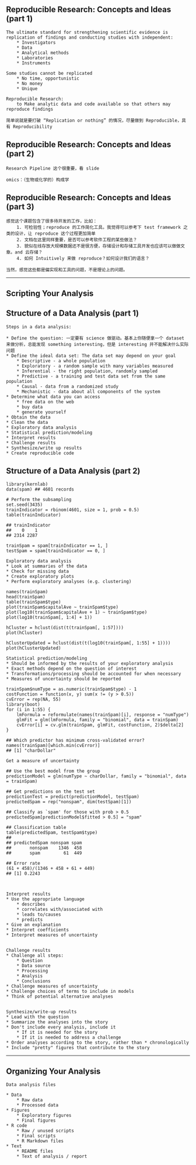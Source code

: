 ## Reproducible Research: Concepts and Ideas (part 1)
	
	The ultimate standard for strengthening scientific evidence is replication of findings and conducting studies with independent: 
		* Investigators
		* Data 
		* Analytical methods 
		* Laboratories 
		* Instruments
	
	Some studies cannot	be replicated	
		* No time, opportunistic
		* No money
		* Unique
		
	Reproducible Research: 
		to Make analytic data and code available so that others may	reproduce findings
	
	简单说就是要打破 “Replication or nothing” 的情况，尽量做到 Reproducible，具有 Reproducibility
	
## Reproducible Research: Concepts and Ideas (part 2)

	Research Pipeline 这个很重要，看 slide
	
	omics：（生物或化学的）构成学
	
## Reproducible Research: Concepts and Ideas (part 3)

	感觉这个课题包含了很多待开发的工作，比如：
		1. 可检验性；reproduce 的工作简化工具。我觉得可以参考下 test framework 之类的设计，让 reproduce 这个过程更加简单
		2. 文档在这里同样重要，是否可以参考软件工程的某些做法？
		3. 貌似在线存放大规模数据还不是很方便，存储设计和存储工具开发也应该可以做做文章。and 云存储？
		4. 如何 Intuitively 来做 reproduce？如何设计我们的语言？
		
	当然，感觉这些都是偏实现和工具的问题，不是理论上的问题。
	
-----
	
## Scripting Your Analysis

	
## Structure of a Data Analysis (part 1)

	Steps in a data analysis:
	
	* Define the question: 一定要有 science 做驱动。基本上你随便拿一个 dataset 来做分析，总能发现 something interesting，但是 interesting 并不能解决什么实际问题
	* Define the ideal data set: The data set may depend on your goal
		* Descriptive - a whole population
		* Exploratory - a random sample with many variables measured
		* Inferential - the right population, randomly sampled
		* Predictive - a training and test data set from the same population
		* Causal - data from a randomized study
		* Mechanistic - data about all components of the system
	* Determine what data you can access
		* free data on the web
		* buy data
		* generate yourself
	* Obtain the data
	* Clean the data
	* Exploratory data analysis
	* Statistical prediction/modeling
	* Interpret results
	* Challenge results
	* Synthesize/write up results
	* Create reproducible code	
	
## Structure of a Data Analysis (part 2)	
	
	library(kernlab)
	data(spam) ## 4601 records
	
	# Perform the subsampling
	set.seed(3435)
	trainIndicator = rbinom(4601, size = 1, prob = 0.5)
	table(trainIndicator)
	
	## trainIndicator
	##    0    1 
	## 2314 2287
	
	trainSpam = spam[trainIndicator == 1, ]
	testSpam = spam[trainIndicator == 0, ]
	
	Exploratory data analysis
	* Look at summaries of the data
	* Check for missing data
	* Create exploratory plots
	* Perform exploratory analyses (e.g. clustering)
	
	names(trainSpam)
	head(trainSpam)
	table(trainSpam$type)
	plot(trainSpam$capitalAve ~ trainSpam$type)
	plot(log10(trainSpam$capitalAve + 1) ~ trainSpam$type)
	plot(log10(trainSpam[, 1:4] + 1))
	
	hCluster = hclust(dist(t(trainSpam[, 1:57])))
	plot(hCluster)
	
	hClusterUpdated = hclust(dist(t(log10(trainSpam[, 1:55] + 1))))
	plot(hClusterUpdated)
	
	Statistical prediction/modeling
	* Should be informed by the results of your exploratory analysis
	* Exact methods depend on the question of interest
	* Transformations/processing should be accounted for when necessary
	* Measures of uncertainty should be reported
	
	trainSpam$numType = as.numeric(trainSpam$type) - 1
	costFunction = function(x, y) sum(x != (y > 0.5))
	cvError = rep(NA, 55)
	library(boot)
	for (i in 1:55) {
		lmFormula = reformulate(names(trainSpam)[i], response = "numType")
		glmFit = glm(lmFormula, family = "binomial", data = trainSpam)
		cvError[i] = cv.glm(trainSpam, glmFit, costFunction, 2)$delta[2]
	}

	## Which predictor has minimum cross-validated error?
	names(trainSpam)[which.min(cvError)]
	## [1] "charDollar"
	
	Get a measure of uncertainty
	
	## Use the best model from the group
	predictionModel = glm(numType ~ charDollar, family = "binomial", data = trainSpam)

	## Get predictions on the test set
	predictionTest = predict(predictionModel, testSpam)
	predictedSpam = rep("nonspam", dim(testSpam)[1])

	## Classify as `spam' for those with prob > 0.5
	predictedSpam[predictionModel$fitted > 0.5] = "spam"
	
	## Classification table
	table(predictedSpam, testSpam$type)
	##              
	## predictedSpam nonspam spam
	##       nonspam    1346  458
	##       spam         61  449

	## Error rate
	(61 + 458)/(1346 + 458 + 61 + 449)
	## [1] 0.2243
	
	
	
	Interpret results
	* Use the appropriate language
		* describes
		* correlates with/associated with
		* leads to/causes
		* predicts
	* Give an explanation
	* Interpret coefficients
	* Interpret measures of uncertainty
	
	
	Challenge results
	* Challenge all steps:
		* Question
		* Data source
		* Processing
		* Analysis
		* Conclusions
	* Challenge measures of uncertainty
	* Challenge choices of terms to include in models
	* Think of potential alternative analyses

	
	Synthesize/write-up results
	* Lead with the question
	* Summarize the analyses into the story
	* Don't include every analysis, include it
		* If it is needed for the story
		* If it is needed to address a challenge
	* Order analyses according to the story, rather than * chronologically
	* Include "pretty" figures that contribute to the story
	
-----

## Organizing Your Analysis
	
	Data analysis files

	* Data
		* Raw data
		* Processed data
	* Figures
		* Exploratory figures
		* Final figures
	* R code
		* Raw / unused scripts
		* Final scripts
		* R Markdown files
	* Text
		* README files
		* Text of analysis / report
	
	
	
	
	
	
	
	
	
	
	
	
	
	
	
	
	
	
	
	
	
	
	
	
	
	